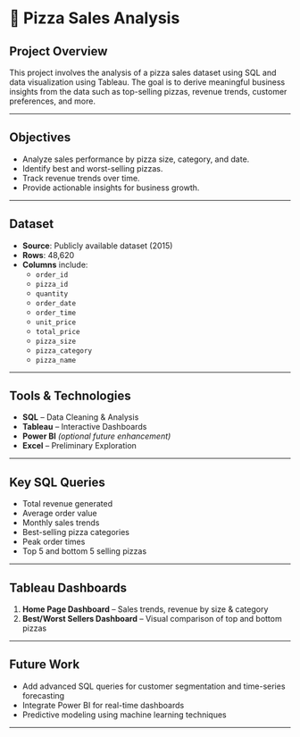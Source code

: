 # 🍕 Pizza Sales Analysis

##  Project Overview
This project involves the analysis of a pizza sales dataset using SQL and data visualization using Tableau. 
The goal is to derive meaningful business insights from the data such as top-selling pizzas, revenue trends, customer preferences, and more.

---

##  Objectives
- Analyze sales performance by pizza size, category, and date.
- Identify best and worst-selling pizzas.
- Track revenue trends over time.
- Provide actionable insights for business growth.

---

##  Dataset
- **Source**: Publicly available dataset (2015)
- **Rows**: 48,620
- **Columns** include:
  - `order_id`
  - `pizza_id`
  - `quantity`
  - `order_date`
  - `order_time`
  - `unit_price`
  - `total_price`
  - `pizza_size`
  - `pizza_category`
  - `pizza_name`

---

##  Tools & Technologies
- **SQL** – Data Cleaning & Analysis  
- **Tableau** – Interactive Dashboards  
- **Power BI** *(optional future enhancement)*  
- **Excel** – Preliminary Exploration  

---

##  Key SQL Queries
- Total revenue generated  
- Average order value  
- Monthly sales trends  
- Best-selling pizza categories  
- Peak order times  
- Top 5 and bottom 5 selling pizzas  

---

##  Tableau Dashboards
1. **Home Page Dashboard** – Sales trends, revenue by size & category  
2. **Best/Worst Sellers Dashboard** – Visual comparison of top and bottom pizzas

---

##  Future Work
- Add advanced SQL queries for customer segmentation and time-series forecasting  
- Integrate Power BI for real-time dashboards  
- Predictive modeling using machine learning techniques

---

